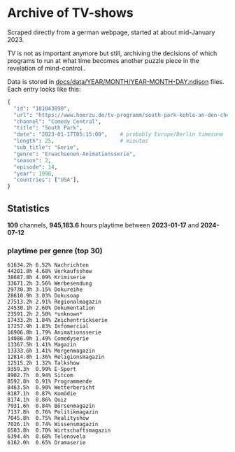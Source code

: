 # Archive of TV-shows

Scraped directly from a german webpage, started at about mid-January 2023.

TV is not as important anymore but still, archiving the decisions of which programs to run at what time
becomes another puzzle piece in the revelation of mind-control.. 

Data is stored in [docs/data/YEAR/MONTH/YEAR-MONTH-DAY.ndjson](docs/data/) files. 
Each entry looks like this:

```python
{
  "id": "181043890", 
  "url": "https://www.hoerzu.de/tv-programm/south-park-kohle-an-den-chefkoch/bid_181043890/", 
  "channel": "Comedy Central", 
  "title": "South Park", 
  "date": "2023-01-17T05:15:00",    # probably Europe/Berlin timezone 
  "length": 25,                     # minutes 
  "sub_title": "Serie", 
  "genre": "Erwachsenen-Animationsserie", 
  "season": 2, 
  "episode": 14, 
  "year": 1998, 
  "countries": ["USA"],
}
```

## Statistics

**109** channels, **945,183.6** hours playtime between **2023-01-17** and **2024-07-12**


### playtime per genre (top 30)

    61634.2h 6.52% Nachrichten
    44201.8h 4.68% Verkaufsshow
    38687.8h 4.09% Krimiserie
    33671.2h 3.56% Werbesendung
    29730.3h 3.15% Dokureihe
    28610.9h 3.03% Dokusoap
    27513.2h 2.91% Regionalmagazin
    24530.1h 2.60% Dokumentation
    23591.2h 2.50% *unknown*
    17433.2h 1.84% Zeichentrickserie
    17257.9h 1.83% Infomercial
    16906.8h 1.79% Animationsserie
    14086.0h 1.49% Comedyserie
    13367.5h 1.41% Magazin
    13333.6h 1.41% Morgenmagazin
    12814.8h 1.36% Religionsmagazin
    12515.2h 1.32% Talkshow
    9359.3h  0.99% E-Sport
    8902.7h  0.94% Sitcom
    8592.8h  0.91% Programmende
    8463.5h  0.90% Wetterbericht
    8187.1h  0.87% Komödie
    8174.1h  0.86% Quiz
    7931.6h  0.84% Börsenmagazin
    7137.8h  0.76% Politikmagazin
    7045.8h  0.75% Realityshow
    7026.1h  0.74% Wissensmagazin
    6583.8h  0.70% Wirtschaftsmagazin
    6394.4h  0.68% Telenovela
    6162.0h  0.65% Dramaserie
